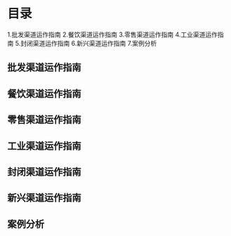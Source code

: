 # 目录
1.批发渠道运作指南
2.餐饮渠道运作指南
3.零售渠道运作指南
4.工业渠道运作指南
5.封闭渠道运作指南
6.新兴渠道运作指南
7.案例分析

## 批发渠道运作指南
## 餐饮渠道运作指南
## 零售渠道运作指南
## 工业渠道运作指南

## 封闭渠道运作指南
## 新兴渠道运作指南

## 案例分析
